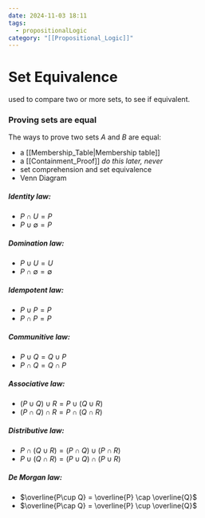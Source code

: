 ```yaml
---
date: 2024-11-03 18:11
tags:
  - propositionalLogic
category: "[[Propositional_Logic]]"
---
```

# Set Equivalence
used to compare two or more sets, to see if equivalent.
### Proving sets are equal
The ways to prove two sets $A$ and $B$ are equal:
- a [[Membership_Table|Membership table]]
- a [[Containment_Proof]] *do this later, never*
- set comprehension and set equivalence
- Venn Diagram
##### Identity law:
- ${P}\cap{U} = {P}$
- ${P}\cup\emptyset = {P}$
##### Domination law:
- ${P}\cup{U} = {U}$
- ${P}\cap\emptyset = \emptyset$
##### Idempotent law:
- ${P}\cup{P} = {P}$
- ${P}\cap{P} = {P}$
##### Communitive law:
- ${P}\cup{Q} = {Q}\cup{P}$
- ${P}\cap{Q} = {Q}\cap{P}$
##### Associative law:
- $({P}\cup{Q})\cup{R} = {P}\cup({Q}\cup{R})$
- $({P}\cap{Q})\cap{R} = {P}\cap({Q}\cap{R})$
##### Distributive law:
- ${P}\cap({Q}\cup{R}) = ({P}\cap{Q})\cup({P}\cap{R})$
- ${P}\cup({Q}\cap{R}) = ({P}\cup{Q})\cap({P}\cup{R})$
##### De Morgan law:
- $\overline{P\cup Q} = \overline{P} \cap \overline{Q}$ 
- $\overline{P\cap Q} = \overline{P} \cup \overline{Q}$ 